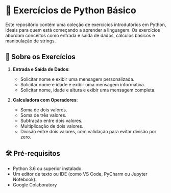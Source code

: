 # 🐍 Exercícios de Python Básico  

Este repositório contém uma coleção de exercícios introdutórios em Python, ideais para quem está começando a aprender a linguagem. Os exercícios abordam conceitos como entrada e saída de dados, cálculos básicos e manipulação de strings.  

## 🚀 Sobre os Exercícios  

1. **Entrada e Saída de Dados**:  
   - Solicitar nome e exibir uma mensagem personalizada.  
   - Solicitar nome e idade e exibir uma mensagem informativa.  
   - Solicitar nome, idade e altura e exibir uma mensagem completa.  

2. **Calculadora com Operadores**:  
   - Soma de dois valores.  
   - Soma de três valores.  
   - Subtração entre dois valores.  
   - Multiplicação de dois valores.  
   - Divisão entre dois valores, com validação para evitar divisão por zero.  

## 🛠️ Pré-requisitos  

- Python 3.6 ou superior instalado.  
- Um editor de texto ou IDE (como VS Code, PyCharm ou Jupyter Notebook).
- Google Colaboratory  
